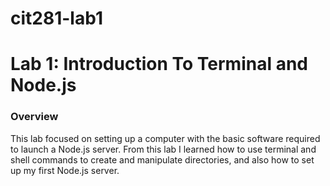 # cit281-lab1

# Lab 1: Introduction To Terminal and Node.js

### Overview
This lab focused on setting up a computer with the basic software required to launch a Node.js server. From this lab I learned how to use terminal and shell commands to create and manipulate directories, and also how to set up my first Node.js server.

